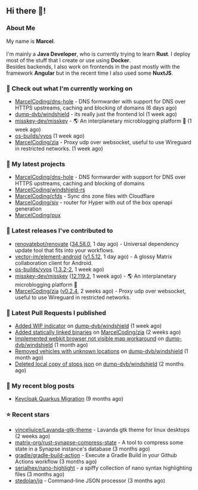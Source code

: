 ## Hi there 👋!




### About Me

My name is **Marcel**.
<br><br>
I'm mainly a **Java Developer**, who is currently trying to learn **Rust**. I deploy most of the stuff that I create or use using **Docker**.
<br>
Besides backends, I also work on frontends in the past mostly with the framework **Angular** but in the recent time I also used some **NuxtJS**. 



### 👷 Check out what I'm currently working on

- [MarcelCoding/dns-hole](https://github.com/MarcelCoding/dns-hole) - DNS formwarder with support for DNS over HTTPS upstreams, caching and blocking of domains (6 days ago)
- [dump-dvb/windshield](https://github.com/dump-dvb/windshield) - its really just the frontend lol (1 week ago)
- [misskey-dev/misskey](https://github.com/misskey-dev/misskey) - 🌎 An interplanetary microblogging platform 🚀 (1 week ago)
- [os-builds/vyos](https://github.com/os-builds/vyos) (1 week ago)
- [MarcelCoding/zia](https://github.com/MarcelCoding/zia) - Proxy udp over websocket, useful to use Wireguard in restricted networks. (1 week ago)

### 🌱 My latest projects

- [MarcelCoding/dns-hole](https://github.com/MarcelCoding/dns-hole) - DNS formwarder with support for DNS over HTTPS upstreams, caching and blocking of domains
- [MarcelCoding/windshield-rs](https://github.com/MarcelCoding/windshield-rs)
- [MarcelCoding/cfds](https://github.com/MarcelCoding/cfds) - Sync dns zone files with Cloudflare
- [MarcelCoding/siv](https://github.com/MarcelCoding/siv) - router for Hyper with out of the box openapi generation
- [MarcelCoding/pux](https://github.com/MarcelCoding/pux)

### 🔭 Latest releases I've contributed to

- [renovatebot/renovate](https://github.com/renovatebot/renovate) ([34.58.0](https://github.com/renovatebot/renovate/releases/tag/34.58.0), 1 day ago) - Universal dependency update tool that fits into your workflows.
- [vector-im/element-android](https://github.com/vector-im/element-android) ([v1.5.12](https://github.com/vector-im/element-android/releases/tag/v1.5.12), 1 day ago) - A glossy Matrix collaboration client for Android.
- [os-builds/vyos](https://github.com/os-builds/vyos) ([1.3.2-2](https://github.com/os-builds/vyos/releases/tag/1.3.2-2), 1 week ago)
- [misskey-dev/misskey](https://github.com/misskey-dev/misskey) ([12.119.2](https://github.com/misskey-dev/misskey/releases/tag/12.119.2), 1 week ago) - 🌎 An interplanetary microblogging platform 🚀
- [MarcelCoding/zia](https://github.com/MarcelCoding/zia) ([v0.2.4](https://github.com/MarcelCoding/zia/releases/tag/v0.2.4), 2 weeks ago) - Proxy udp over websocket, useful to use Wireguard in restricted networks.

### 🔨 Latest Pull Requests I published

- [Added WIP indicator](https://github.com/dump-dvb/windshield/pull/14) on [dump-dvb/windshield](https://github.com/dump-dvb/windshield) (1 week ago)
- [Added statically linked binaries](https://github.com/MarcelCoding/zia/pull/51) on [MarcelCoding/zia](https://github.com/MarcelCoding/zia) (2 weeks ago)
- [Implemented webkit browser not visible map workaround](https://github.com/dump-dvb/windshield/pull/9) on [dump-dvb/windshield](https://github.com/dump-dvb/windshield) (1 month ago)
- [Removed vehicles with unknown locations](https://github.com/dump-dvb/windshield/pull/8) on [dump-dvb/windshield](https://github.com/dump-dvb/windshield) (1 month ago)
- [Deleted local copy of stops json](https://github.com/dump-dvb/windshield/pull/6) on [dump-dvb/windshield](https://github.com/dump-dvb/windshield) (2 months ago)

### 📜 My recent blog posts

- [Keycloak Quarkus Migration](https://m4rc3l.de/blog/keycloak-quarkus-migration) (9 months ago)

### ⭐ Recent stars

- [vinceliuice/Lavanda-gtk-theme](https://github.com/vinceliuice/Lavanda-gtk-theme) - Lavanda gtk theme for linux desktops (2 weeks ago)
- [matrix-org/rust-synapse-compress-state](https://github.com/matrix-org/rust-synapse-compress-state) - A tool to compress some state in a Synapse instance&#39;s database (3 months ago)
- [gradle/gradle-build-action](https://github.com/gradle/gradle-build-action) - Execute a Gradle Build in your Github Actions workflow (3 months ago)
- [serialhex/nano-highlight](https://github.com/serialhex/nano-highlight) - a spiffy collection of nano syntax highlighting files (3 months ago)
- [stedolan/jq](https://github.com/stedolan/jq) - Command-line JSON processor (3 months ago)
